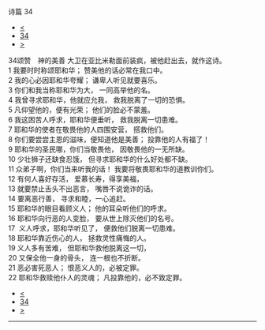 ﻿





 诗篇 34




* [<](bible/PSA033.md)
* [34](bible/PSA.md)
* [>](bible/PSA035.md)



 
34颂赞　神的美善 大卫在亚比米勒面前装疯，被他赶出去，就作这诗。  
1 我要时时称颂耶和华； 赞美他的话必常在我口中。  
2 我的心必因耶和华夸耀； 谦卑人听见就要喜乐。  
3 你们和我当称耶和华为大， 一同高举他的名。     
4 我曾寻求耶和华，他就应允我， 救我脱离了一切的恐惧。  
5 凡仰望他的，便有光荣； 他们的脸必不蒙羞。  
6 我这困苦人呼求，耶和华便垂听， 救我脱离一切患难。  
7 耶和华的使者在敬畏他的人四围安营， 搭救他们。  
8 你们要尝尝主恩的滋味，便知道他是美善； 投靠他的人有福了！  
9 耶和华的圣民哪，你们当敬畏他， 因敬畏他的一无所缺。  
10 少壮狮子还缺食忍饿， 但寻求耶和华的什么好处都不缺。     
11 众弟子啊，你们当来听我的话！ 我要将敬畏耶和华的道教训你们。  
12 有何人喜好存活， 爱慕长寿，得享美福，  
13 就要禁止舌头不出恶言， 嘴唇不说诡诈的话。  
14 要离恶行善， 寻求和睦，一心追赶。     
15 耶和华的眼目看顾义人； 他的耳朵听他们的呼求。  
16 耶和华向行恶的人变脸， 要从世上除灭他们的名号。  
17  义人呼求，耶和华听见了， 便救他们脱离一切患难。  
18 耶和华靠近伤心的人， 拯救灵性痛悔的人。     
19 义人多有苦难， 但耶和华救他脱离这一切，  
20 又保全他一身的骨头， 连一根也不折断。  
21 恶必害死恶人； 恨恶义人的，必被定罪。  
22 耶和华救赎他仆人的灵魂； 凡投靠他的，必不致定罪。 
* [<](bible/PSA033.md)
* [34](bible/PSA.md)
* [>](bible/PSA035.md)





---










